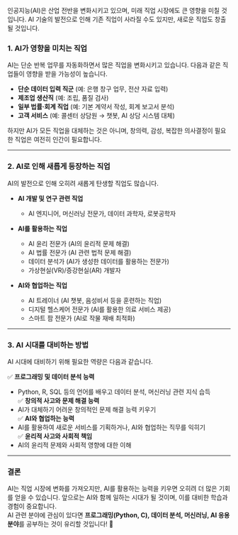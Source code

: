 인공지능(AI)은 산업 전반을 변화시키고 있으며, 미래 직업 시장에도 큰 영향을 미칠 것입니다. AI 기술의 발전으로 인해 기존 직업이 사라질 수도 있지만, 새로운 직업도 창출될 것입니다.  

### **1. AI가 영향을 미치는 직업**
AI는 단순 반복 업무를 자동화하면서 많은 직업을 변화시키고 있습니다. 다음과 같은 직업들이 영향을 받을 가능성이 높습니다.  
- **단순 데이터 입력 직군** (예: 은행 창구 업무, 전산 자료 입력)  
- **제조업 생산직** (예: 조립, 품질 검사)  
- **일부 법률·회계 직업** (예: 기본 계약서 작성, 회계 보고서 분석)  
- **고객 서비스** (예: 콜센터 상담원 → 챗봇, AI 상담 시스템 대체)  

하지만 AI가 모든 직업을 대체하는 것은 아니며, 창의력, 감성, 복잡한 의사결정이 필요한 직업은 여전히 인간이 필요합니다.

---

### **2. AI로 인해 새롭게 등장하는 직업**
AI의 발전으로 인해 오히려 새롭게 탄생할 직업도 많습니다.  

- **AI 개발 및 연구 관련 직업**  
  - AI 엔지니어, 머신러닝 전문가, 데이터 과학자, 로봇공학자  

- **AI를 활용하는 직업**  
  - AI 윤리 전문가 (AI의 윤리적 문제 해결)  
  - AI 법률 전문가 (AI 관련 법적 문제 해결)  
  - 데이터 분석가 (AI가 생성한 데이터를 활용하는 전문가)  
  - 가상현실(VR)/증강현실(AR) 개발자  

- **AI와 협업하는 직업**  
  - AI 트레이너 (AI 챗봇, 음성비서 등을 훈련하는 직업)  
  - 디지털 헬스케어 전문가 (AI를 활용한 의료 서비스 제공)  
  - 스마트 팜 전문가 (AI로 작물 재배 최적화)  

---

### **3. AI 시대를 대비하는 방법**
AI 시대에 대비하기 위해 필요한 역량은 다음과 같습니다.  

✅ **프로그래밍 및 데이터 분석 능력**  
   - Python, R, SQL 등의 언어를 배우고 데이터 분석, 머신러닝 관련 지식 습득  
✅ **창의적 사고와 문제 해결 능력**  
   - AI가 대체하기 어려운 창의적인 문제 해결 능력 키우기  
✅ **AI와 협업하는 능력**  
   - AI를 활용하여 새로운 서비스를 기획하거나, AI와 협업하는 직무를 익히기  
✅ **윤리적 사고와 사회적 책임**  
   - AI의 윤리적 문제와 사회적 영향에 대한 이해  

---

### **결론**
AI는 직업 시장에 변화를 가져오지만, AI를 활용하는 능력을 키우면 오히려 더 많은 기회를 얻을 수 있습니다. 앞으로는 AI와 함께 일하는 시대가 될 것이며, 이를 대비한 학습과 경험이 중요합니다.  
AI 관련 분야에 관심이 있다면 **프로그래밍(Python, C), 데이터 분석, 머신러닝, AI 응용 분야**를 공부하는 것이 유리할 것입니다! 🚀
